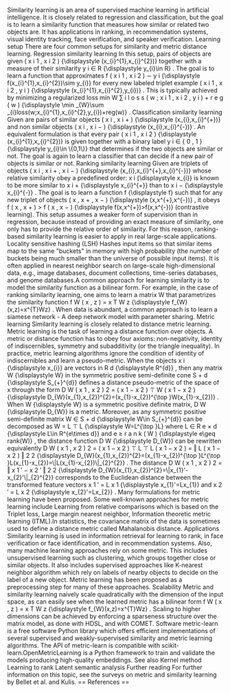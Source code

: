 Similarity learning is an area of supervised machine learning in
artificial intelligence. It is closely related to regression and
classification, but the goal is to learn a similarity function that
measures how similar or related two objects are. It has applications in
ranking, in recommendation systems, visual identity tracking, face
verification, and speaker verification. Learning setup There are four
common setups for similarity and metric distance learning. Regression
similarity learning In this setup, pairs of objects are given ( x i 1 ,
x i 2 ) {\\displaystyle (x\_{i}\^{1},x\_{i}\^{2})} together with a
measure of their similarity y i ∈ R {\\displaystyle y\_{i}\\in R} . The
goal is to learn a function that approximates f ( x i 1 , x i 2 ) ∼ y i
{\\displaystyle f(x\_{i}\^{1},x\_{i}\^{2})\\sim y\_{i}} for every new
labeled triplet example ( x i 1 , x i 2 , y i ) {\\displaystyle
(x\_{i}\^{1},x\_{i}\^{2},y\_{i})} . This is typically achieved by
minimizing a regularized loss min W ∑ i l o s s ( w ; x i 1 , x i 2 , y
i ) + r e g ( w ) {\\displaystyle \\min \_{W}\\sum
\_{i}loss(w;x\_{i}\^{1},x\_{i}\^{2},y\_{i})+reg(w)} . Classification
similarity learning Given are pairs of similar objects ( x i , x i + )
{\\displaystyle (x\_{i},x\_{i}\^{+})} and non similar objects ( x i , x
i − ) {\\displaystyle (x\_{i},x\_{i}\^{-})} . An equivalent formulation
is that every pair ( x i 1 , x i 2 ) {\\displaystyle
(x\_{i}\^{1},x\_{i}\^{2})} is given together with a binary label y i ∈ {
0 , 1 } {\\displaystyle y\_{i}\\in \\{0,1\\}} that determines if the two
objects are similar or not. The goal is again to learn a classifier that
can decide if a new pair of objects is similar or not. Ranking
similarity learning Given are triplets of objects ( x i , x i + , x i −
) {\\displaystyle (x\_{i},x\_{i}\^{+},x\_{i}\^{-})} whose relative
similarity obey a predefined order: x i {\\displaystyle x\_{i}} is known
to be more similar to x i + {\\displaystyle x\_{i}\^{+}} than to x i −
{\\displaystyle x\_{i}\^{-}} . The goal is to learn a function f
{\\displaystyle f} such that for any new triplet of objects ( x , x + ,
x − ) {\\displaystyle (x,x\^{+},x\^{-})} , it obeys f ( x , x + ) \> f (
x , x − ) {\\displaystyle f(x,x\^{+})\>f(x,x\^{-})} (contrastive
learning). This setup assumes a weaker form of supervision than in
regression, because instead of providing an exact measure of similarity,
one only has to provide the relative order of similarity. For this
reason, ranking-based similarity learning is easier to apply in real
large-scale applications. Locality sensitive hashing (LSH) Hashes input
items so that similar items map to the same \"buckets\" in memory with
high probability (the number of buckets being much smaller than the
universe of possible input items). It is often applied in nearest
neighbor search on large-scale high-dimensional data, e.g., image
databases, document collections, time-series databases, and genome
databases.A common approach for learning similarity is to model the
similarity function as a bilinear form. For example, in the case of
ranking similarity learning, one aims to learn a matrix W that
parametrizes the similarity function f W ( x , z ) = x T W z
{\\displaystyle f\_{W}(x,z)=x\^{T}Wz} . When data is abundant, a common
approach is to learn a siamese network - A deep network model with
parameter sharing. Metric learning Similarity learning is closely
related to distance metric learning. Metric learning is the task of
learning a distance function over objects. A metric or distance function
has to obey four axioms: non-negativity, identity of indiscernibles,
symmetry and subadditivity (or the triangle inequality). In practice,
metric learning algorithms ignore the condition of identity of
indiscernibles and learn a pseudo-metric. When the objects x i
{\\displaystyle x\_{i}} are vectors in R d {\\displaystyle R\^{d}} ,
then any matrix W {\\displaystyle W} in the symmetric positive
semi-definite cone S + d {\\displaystyle S\_{+}\^{d}} defines a distance
pseudo-metric of the space of x through the form D W ( x 1 , x 2 ) 2 = (
x 1 − x 2 ) ⊤ W ( x 1 − x 2 ) {\\displaystyle
D\_{W}(x\_{1},x\_{2})\^{2}=(x\_{1}-x\_{2})\^{\\top }W(x\_{1}-x\_{2})} .
When W {\\displaystyle W} is a symmetric positive definite matrix, D W
{\\displaystyle D\_{W}} is a metric. Moreover, as any symmetric positive
semi-definite matrix W ∈ S + d {\\displaystyle W\\in S\_{+}\^{d}} can be
decomposed as W = L ⊤ L {\\displaystyle W=L\^{\\top }L} where L ∈ R e ×
d {\\displaystyle L\\in R\^{e\\times d}} and e ≥ r a n k ( W )
{\\displaystyle e\\geq rank(W)} , the distance function D W
{\\displaystyle D\_{W}} can be rewritten equivalently D W ( x 1 , x 2 )
2 = ( x 1 − x 2 ) ⊤ L ⊤ L ( x 1 − x 2 ) = ‖ L ( x 1 − x 2 ) ‖ 2 2
{\\displaystyle D\_{W}(x\_{1},x\_{2})\^{2}=(x\_{1}-x\_{2})\^{\\top
}L\^{\\top }L(x\_{1}-x\_{2})=\\\|L(x\_{1}-x\_{2})\\\|\_{2}\^{2}} . The
distance D W ( x 1 , x 2 ) 2 = ‖ x 1 ′ − x 2 ′ ‖ 2 2 {\\displaystyle
D\_{W}(x\_{1},x\_{2})\^{2}=\\\|x\_{1}\'-x\_{2}\'\\\|\_{2}\^{2}}
corresponds to the Euclidean distance between the transformed feature
vectors x 1 ′ = L x 1 {\\displaystyle x\_{1}\'=Lx\_{1}} and x 2 ′ = L x
2 {\\displaystyle x\_{2}\'=Lx\_{2}} . Many formulations for metric
learning have been proposed. Some well-known approaches for metric
learning include Learning from relative comparisons which is based on
the Triplet loss, Large margin nearest neighbor, Information theoretic
metric learning (ITML).In statistics, the covariance matrix of the data
is sometimes used to define a distance metric called Mahalanobis
distance. Applications Similarity learning is used in information
retrieval for learning to rank, in face verification or face
identification, and in recommendation systems. Also, many machine
learning approaches rely on some metric. This includes unsupervised
learning such as clustering, which groups together close or similar
objects. It also includes supervised approaches like K-nearest neighbor
algorithm which rely on labels of nearby objects to decide on the label
of a new object. Metric learning has been proposed as a preprocessing
step for many of these approaches. Scalability Metric and similarity
learning naively scale quadratically with the dimension of the input
space, as can easily see when the learned metric has a bilinear form f W
( x , z ) = x T W z {\\displaystyle f\_{W}(x,z)=x\^{T}Wz} . Scaling to
higher dimensions can be achieved by enforcing a sparseness structure
over the matrix model, as done with HDSL, and with COMET. Software
metric-learn is a free software Python library which offers efficient
implementations of several supervised and weakly-supervised similarity
and metric learning algorithms. The API of metric-learn is compatible
with scikit-learn.OpenMetricLearning is a Python framework to train and
validate the models producing high-quality embeddings. See also Kernel
method Learning to rank Latent semantic analysis Further reading For
further information on this topic, see the surveys on metric and
similarity learning by Bellet et al. and Kulis. == References ==
